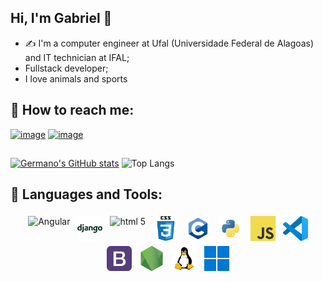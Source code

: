 ## Hi, I'm Gabriel 👋 
- :writing_hand:	I'm a computer engineer at Ufal (Universidade Federal de Alagoas) and IT technician at IFAL;
- Fullstack developer;
- I love animals and sports
## :monocle_face: How to reach me: 

[![image](https://img.shields.io/badge/LinkedIn-0077B5?style=for-the-badge&logo=linkedin&logoColor=white)](https://www.linkedin.com/in/gabriel-germano-867aa51b6/) 
[![image](https://img.shields.io/badge/Gmail-D14836?style=for-the-badge&logo=gmail&logoColor=white)](mailto:glbg@ic.ufal.br)



##
[![Germano's GitHub stats](https://github-readme-stats.vercel.app/api?username=gabrielgermanoo&show_icons=true&theme=radical)](https://github.com/gabrielgermanoo/github-readme-stats)
![Top Langs](https://github-readme-stats.vercel.app/api/top-langs/?username=gabrielgermanoo&theme=radical)
## 🧰 Languages and Tools:
<p align="center">
<img src="https://avatars.githubusercontent.com/u/139426?s=200&v=4" alt="Angular" height="40" style="vertical-align:top; margin:4px">
<img src="https://raw.githubusercontent.com/github/explore/7456fdff59816d37ef383a6c8f32a26ff7332db2/topics/django/django.png" alt="Django" height="40"  style="vertical-align:top; margin:4px">
<img src="https://camo.githubusercontent.com/df4c80e66bfb02959fba1a248177aa8569fab87bdc22b739587b09c5c4ab5119/68747470733a2f2f6c6f676f646f776e6c6f61642e6f72672f77702d636f6e74656e742f75706c6f6164732f323031362f31302f68746d6c352d6c6f676f2d392e706e67" alt="html 5" height="40" style="vertical-align:top; margin:4px">
<img src="https://raw.githubusercontent.com/github/explore/80688e429a7d4ef2fca1e82350fe8e3517d3494d/topics/css/css.png" alt="css" height="40" style="vertical-align:top; margin:4px">
<img src="https://raw.githubusercontent.com/github/explore/f3e22f0dca2be955676bc70d6214b95b13354ee8/topics/c/c.png" alt="C" height="40" style="vertical-align:top; margin:4px">
<img src="https://raw.githubusercontent.com/github/explore/80688e429a7d4ef2fca1e82350fe8e3517d3494d/topics/python/python.png" alt="Python" height="40" style="vertical-align:top; margin:4px">
<img src="https://raw.githubusercontent.com/github/explore/80688e429a7d4ef2fca1e82350fe8e3517d3494d/topics/javascript/javascript.png" alt="Javascript" height="40" style="vertical-align:top; margin:4px">
<img src="https://raw.githubusercontent.com/github/explore/80688e429a7d4ef2fca1e82350fe8e3517d3494d/topics/visual-studio-code/visual-studio-code.png" alt="VS Code" height="40" style="vertical-align:top; margin:4px">
<img src="https://raw.githubusercontent.com/github/explore/80688e429a7d4ef2fca1e82350fe8e3517d3494d/topics/bootstrap/bootstrap.png" alt="Bootstrap" height="40" style="vertical-align:top; margin:4px">
<img src="https://raw.githubusercontent.com/github/explore/80688e429a7d4ef2fca1e82350fe8e3517d3494d/topics/nodejs/nodejs.png" alt="NodeJS" height="40" style="vertical-align:top; margin:4px">
<img src="https://raw.githubusercontent.com/github/explore/80688e429a7d4ef2fca1e82350fe8e3517d3494d/topics/linux/linux.png" alt="Linux" height="40" style="vertical-align:top; margin:4px">
<img src="https://raw.githubusercontent.com/github/explore/80688e429a7d4ef2fca1e82350fe8e3517d3494d/topics/windows/windows.png" alt="Windows" height="40" style="vertical-align:top; margin:4px">
  
 
  
</p>
